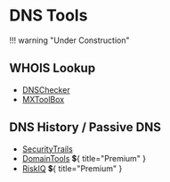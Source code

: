 # DNS Tools

!!! warning "Under Construction"

## WHOIS Lookup
* [DNSChecker](https://dnschecker.org/)
* [MXToolBox](https://mxtoolbox.com/)

## DNS History / Passive DNS
* [SecurityTrails](https://securitytrails.com/)
* [DomainTools](https://securitytrails.com/) :heavy_dollar_sign:{ title="Premium" }
* [RiskIQ](https://community.riskiq.com/) :heavy_dollar_sign:{ title="Premium" }